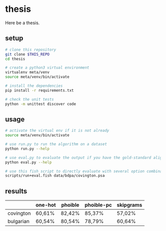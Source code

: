 # thesis

Here be a thesis.


## setup

```bash
# clone this repository
git clone $THIS_REPO
cd thesis

# create a python3 virtual environment
virtualenv meta/venv
source meta/venv/bin/activate

# install the dependencies
pip install -r requirements.txt

# check the unit tests
python -m unittest discover code
```


## usage

```bash
# activate the virtual env if it is not already
source meta/venv/bin/activate

# use run.py to run the algorithm on a dataset
python run.py --help

# use eval.py to evaluate the output if you have the gold-standard alignments
python eval.py --help

# use this fish script to directly evaluate with several option combinations
scripts/run+eval.fish data/bdpa/covington.psa
```


## results

|           | one-hot | phoible | phoible-pc | skipgrams |
|-----------|---------|---------|------------|-----------|
| covington |  60,61% |  82,42% |     85,37% |    57,02% |
| bulgarian |  60,54% |  80,54% |     78,79% |    60,64% |
